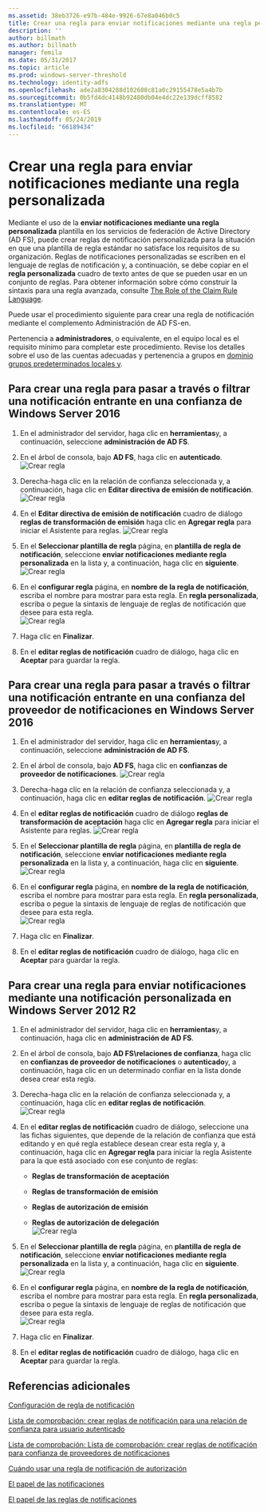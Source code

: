 ```yaml
---
ms.assetid: 38eb3726-e97b-484e-9926-67e8a046b0c5
title: Crear una regla para enviar notificaciones mediante una regla personalizada
description: ''
author: billmath
ms.author: billmath
manager: femila
ms.date: 05/31/2017
ms.topic: article
ms.prod: windows-server-threshold
ms.technology: identity-adfs
ms.openlocfilehash: ade2a8304288d102608c81a0c29155478e5a4b7b
ms.sourcegitcommit: 0b5fd4dc4148b92480db04e4dc22e139dcff8582
ms.translationtype: MT
ms.contentlocale: es-ES
ms.lasthandoff: 05/24/2019
ms.locfileid: "66189434"
---
```

# <a name="create-a-rule-to-send-claims-using-a-custom-rule"></a>Crear una regla para enviar notificaciones mediante una regla personalizada


Mediante el uso de la **enviar notificaciones mediante una regla personalizada** plantilla en los servicios de federación de Active Directory (AD FS), puede crear reglas de notificación personalizada para la situación en que una plantilla de regla estándar no satisface los requisitos de su organización. Reglas de notificaciones personalizadas se escriben en el lenguaje de reglas de notificación y, a continuación, se debe copiar en el **regla personalizada** cuadro de texto antes de que se pueden usar en un conjunto de reglas. Para obtener información sobre cómo construir la sintaxis para una regla avanzada, consulte [The Role of the Claim Rule Language](../../ad-fs/technical-reference/The-Role-of-the-Claim-Rule-Language.md).  
  
Puede usar el procedimiento siguiente para crear una regla de notificación mediante el complemento Administración de AD FS\-en.  
  
Pertenencia a **administradores**, o equivalente, en el equipo local es el requisito mínimo para completar este procedimiento.  Revise los detalles sobre el uso de las cuentas adecuadas y pertenencia a grupos en [dominio grupos predeterminados locales y](https://go.microsoft.com/fwlink/?LinkId=83477).



## <a name="to-create-a-rule-to-pass-through-or-filter-an-incoming-claim-on-a-relying-party-trust-in-windows-server-2016"></a>Para crear una regla para pasar a través o filtrar una notificación entrante en una confianza de Windows Server 2016 

1.  En el administrador del servidor, haga clic en **herramientas**y, a continuación, seleccione **administración de AD FS**.  
  
2.  En el árbol de consola, bajo **AD FS**, haga clic en **autenticado**. 
![Crear regla](media/Create-a-Rule-to-Pass-Through-or-Filter-an-Incoming-Claim/claimrule9.PNG)  
  
3.  Derecha\-haga clic en la relación de confianza seleccionada y, a continuación, haga clic en **Editar directiva de emisión de notificación**.
![Crear regla](media/Create-a-Rule-to-Pass-Through-or-Filter-an-Incoming-Claim/claimrule10.PNG)   
  
4.  En el **Editar directiva de emisión de notificación** cuadro de diálogo **reglas de transformación de emisión** haga clic en **Agregar regla** para iniciar el Asistente para reglas. 
![Crear regla](media/Create-a-Rule-to-Pass-Through-or-Filter-an-Incoming-Claim/claimrule11.PNG)    

5.  En el **Seleccionar plantilla de regla** página, en **plantilla de regla de notificación**, seleccione **enviar notificaciones mediante regla personalizada** en la lista y, a continuación, haga clic en **siguiente**.  
![Crear regla](media/Create-a-Rule-to-Send-Claims-Using-a-Custom-Rule/custom3.PNG)   
  
6.  En el **configurar regla** página, en **nombre de la regla de notificación**, escriba el nombre para mostrar para esta regla. En **regla personalizada**, escriba o pegue la sintaxis de lenguaje de reglas de notificación que desee para esta regla.  
![Crear regla](media/Create-a-Rule-to-Send-Claims-Using-a-Custom-Rule/custom4.PNG)     

7.  Haga clic en **Finalizar**.  
  
8.  En el **editar reglas de notificación** cuadro de diálogo, haga clic en **Aceptar** para guardar la regla.   
  
## <a name="to-create-a-rule-to-pass-through-or-filter-an-incoming-claim-on-a-claims-provider-trust-in-windows-server-2016"></a>Para crear una regla para pasar a través o filtrar una notificación entrante en una confianza del proveedor de notificaciones en Windows Server 2016 
  
1.  En el administrador del servidor, haga clic en **herramientas**y, a continuación, seleccione **administración de AD FS**.  
  
2.  En el árbol de consola, bajo **AD FS**, haga clic en **confianzas de proveedor de notificaciones**. 
![Crear regla](media/Create-a-Rule-to-Pass-Through-or-Filter-an-Incoming-Claim/claimrule1.PNG)  
  
3.  Derecha\-haga clic en la relación de confianza seleccionada y, a continuación, haga clic en **editar reglas de notificación**.
![Crear regla](media/Create-a-Rule-to-Pass-Through-or-Filter-an-Incoming-Claim/claimrule2.PNG)   
  
4.  En el **editar reglas de notificación** cuadro de diálogo **reglas de transformación de aceptación** haga clic en **Agregar regla** para iniciar el Asistente para reglas.
![Crear regla](media/Create-a-Rule-to-Pass-Through-or-Filter-an-Incoming-Claim/claimrule3.PNG)    

5.  En el **Seleccionar plantilla de regla** página, en **plantilla de regla de notificación**, seleccione **enviar notificaciones mediante regla personalizada** en la lista y, a continuación, haga clic en **siguiente**.  
![Crear regla](media/Create-a-Rule-to-Send-Claims-Using-a-Custom-Rule/custom3.PNG)   
  
6.  En el **configurar regla** página, en **nombre de la regla de notificación**, escriba el nombre para mostrar para esta regla. En **regla personalizada**, escriba o pegue la sintaxis de lenguaje de reglas de notificación que desee para esta regla.  
![Crear regla](media/Create-a-Rule-to-Send-Claims-Using-a-Custom-Rule/custom4.PNG)     

7.  Haga clic en **Finalizar**.  
  
8.  En el **editar reglas de notificación** cuadro de diálogo, haga clic en **Aceptar** para guardar la regla.   

















   
  
## <a name="to-create-a-rule-to-send-claims-by-using-a-custom-claim-in-windows-server-2012-r2"></a>Para crear una regla para enviar notificaciones mediante una notificación personalizada en Windows Server 2012 R2 
  
1.  En el administrador del servidor, haga clic en **herramientas**y, a continuación, haga clic en **administración de AD FS**.  
  
2.  En el árbol de consola, bajo **AD FS\\relaciones de confianza**, haga clic en **confianzas de proveedor de notificaciones** o **autenticado**y, a continuación, haga clic en un determinado confiar en la lista donde desea crear esta regla.  
  
3.  Derecha\-haga clic en la relación de confianza seleccionada y, a continuación, haga clic en **editar reglas de notificación**.  
![Crear regla](media/Create-a-Rule-to-Pass-Through-or-Filter-an-Incoming-Claim/claimrule6.PNG) 
  
4.  En el **editar reglas de notificación** cuadro de diálogo, seleccione una las fichas siguientes, que depende de la relación de confianza que está editando y en qué regla establece desean crear esta regla y, a continuación, haga clic en **Agregar regla** para iniciar la regla Asistente para la que está asociado con ese conjunto de reglas:  
  
    -   **Reglas de transformación de aceptación**  
  
    -   **Reglas de transformación de emisión**  
  
    -   **Reglas de autorización de emisión**  
  
    -   **Reglas de autorización de delegación**  
![Crear regla](media/Create-a-Rule-to-Permit-All-Users/permitall5.PNG)
  
5.  En el **Seleccionar plantilla de regla** página, en **plantilla de regla de notificación**, seleccione **enviar notificaciones mediante regla personalizada** en la lista y, a continuación, haga clic en **siguiente**.  
![Crear regla](media/Create-a-Rule-to-Send-Claims-Using-a-Custom-Rule/custom1.PNG)   
  
6.  En el **configurar regla** página, en **nombre de la regla de notificación**, escriba el nombre para mostrar para esta regla. En **regla personalizada**, escriba o pegue la sintaxis de lenguaje de reglas de notificación que desee para esta regla.  
![Crear regla](media/Create-a-Rule-to-Send-Claims-Using-a-Custom-Rule/custom2.PNG)     

7.  Haga clic en **Finalizar**.  
  
8.  En el **editar reglas de notificación** cuadro de diálogo, haga clic en **Aceptar** para guardar la regla.  

## <a name="additional-references"></a>Referencias adicionales 
[Configuración de regla de notificación](Configure-Claim-Rules.md)  
 
[Lista de comprobación: crear reglas de notificación para una relación de confianza para usuario autenticado](https://technet.microsoft.com/library/ee913578.aspx)  

[Lista de comprobación: Lista de comprobación: crear reglas de notificación para confianza de proveedores de notificaciones](https://technet.microsoft.com/library/ee913564.aspx)  
  
[Cuándo usar una regla de notificación de autorización](../../ad-fs/technical-reference/When-to-Use-an-Authorization-Claim-Rule.md)  

[El papel de las notificaciones](../../ad-fs/technical-reference/The-Role-of-Claims.md)  
  
[El papel de las reglas de notificaciones](../../ad-fs/technical-reference/The-Role-of-Claim-Rules.md) 
